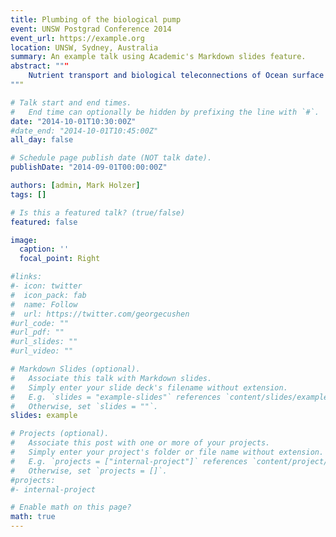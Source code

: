 ```yaml
---
title: Plumbing of the biological pump
event: UNSW Postgrad Conference 2014
event_url: https://example.org
location: UNSW, Sydney, Australia
summary: An example talk using Academic's Markdown slides feature.
abstract: """
    Nutrient transport and biological teleconnections of Ocean surface regions are diagnosed in a data-assimilated circulation model coupled to a jointly optimized simple phosphorus cycling model. These teleconnections paint the plumbing of the biological pump: phytoplankton takes up phosphate (PO<sub>4</sub>) in the euphotic layer, "pumps" it as dissolved organic phosphorus (DOP) through the whole water column, until it is remineralized in the ocean depths and ultimately transported to the surface where it is available again for uptake. The biological pump efficiency (39%) is redefined and computed. Ocean surface regions where biological production takes its origin are defined, out of which major contributors as well as biological leaks are determined: The high latitude ocean regions provide a large quantity of phosphate to other oceans, but contribute very lightly themselves to the biological pump. While the easternmost part of the tropical oceans produce large quantities of utilized phosphorus which is pumped for long average transit times. Using Green functions and adjoint techniques, flow rates, masses in transit, and timescales of biologically utilized nutrients between surface regions of interest are computed: the easternmost part of tropical ocean basins provide the majority of the biology, which reemerges predominantly in the high latitudes. Time-dependent path densities of major teleconnections are then computed, which paint a very detailed and quantitative picture of the phosphorus cycle within the ocean interior: paths associated with long transit times (>1000 yrs) spread through the entire ocean, but are concentrated in the deep Northernmost Pacific, while paths associated with short transit times (<500 yrs) are more localised, and restricted mostly to the surface currents.
"""

# Talk start and end times.
#   End time can optionally be hidden by prefixing the line with `#`.
date: "2014-10-01T10:30:00Z"
#date_end: "2014-10-01T10:45:00Z"
all_day: false

# Schedule page publish date (NOT talk date).
publishDate: "2014-09-01T00:00:00Z"

authors: [admin, Mark Holzer]
tags: []

# Is this a featured talk? (true/false)
featured: false

image:
  caption: ''
  focal_point: Right

#links:
#- icon: twitter
#  icon_pack: fab
#  name: Follow
#  url: https://twitter.com/georgecushen
#url_code: ""
#url_pdf: ""
#url_slides: ""
#url_video: ""

# Markdown Slides (optional).
#   Associate this talk with Markdown slides.
#   Simply enter your slide deck's filename without extension.
#   E.g. `slides = "example-slides"` references `content/slides/example-slides.md`.
#   Otherwise, set `slides = ""`.
slides: example

# Projects (optional).
#   Associate this post with one or more of your projects.
#   Simply enter your project's folder or file name without extension.
#   E.g. `projects = ["internal-project"]` references `content/project/deep-learning/index.md`.
#   Otherwise, set `projects = []`.
#projects:
#- internal-project

# Enable math on this page?
math: true
---
```


